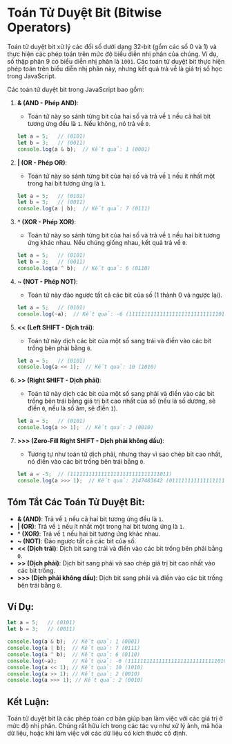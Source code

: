 # Toán Tử Duyệt Bit (Bitwise Operators)

Toán tử duyệt bit xử lý các đối số dưới dạng 32-bit (gồm các số 0 và 1) và thực hiện các phép toán trên mức độ biểu diễn nhị phân của chúng. Ví dụ, số thập phân 9 có biểu diễn nhị phân là `1001`. Các toán tử duyệt bit thực hiện phép toán trên biểu diễn nhị phân này, nhưng kết quả trả về là giá trị số học trong JavaScript.

Các toán tử duyệt bit trong JavaScript bao gồm:

1. **& (AND - Phép AND)**:
   - Toán tử này so sánh từng bit của hai số và trả về `1` nếu cả hai bit tương ứng đều là `1`. Nếu không, nó trả về `0`.
   
   ```javascript
   let a = 5;   // (0101)
   let b = 3;   // (0011)
   console.log(a & b);  // Kết quả: 1 (0001)
   ```

2. **| (OR - Phép OR)**:
   - Toán tử này so sánh từng bit của hai số và trả về `1` nếu ít nhất một trong hai bit tương ứng là `1`.
   
   ```javascript
   let a = 5;   // (0101)
   let b = 3;   // (0011)
   console.log(a | b);  // Kết quả: 7 (0111)
   ```

3. **^ (XOR - Phép XOR)**:
   - Toán tử này so sánh từng bit của hai số và trả về `1` nếu hai bit tương ứng khác nhau. Nếu chúng giống nhau, kết quả trả về `0`.
   
   ```javascript
   let a = 5;   // (0101)
   let b = 3;   // (0011)
   console.log(a ^ b);  // Kết quả: 6 (0110)
   ```

4. **~ (NOT - Phép NOT)**:
   - Toán tử này đảo ngược tất cả các bit của số (1 thành 0 và ngược lại).
   
   ```javascript
   let a = 5;   // (0101)
   console.log(~a);  // Kết quả: -6 (11111111111111111111111111111010)
   ```

5. **<< (Left SHIFT - Dịch trái)**:
   - Toán tử này dịch các bit của một số sang trái và điền vào các bit trống bên phải bằng `0`.
   
   ```javascript
   let a = 5;   // (0101)
   console.log(a << 1);  // Kết quả: 10 (1010)
   ```

6. **>> (Right SHIFT - Dịch phải)**:
   - Toán tử này dịch các bit của một số sang phải và điền vào các bit trống bên trái bằng giá trị bit cao nhất của số (nếu là số dương, sẽ điền `0`, nếu là số âm, sẽ điền `1`).
   
   ```javascript
   let a = 5;   // (0101)
   console.log(a >> 1);  // Kết quả: 2 (0010)
   ```

7. **>>> (Zero-Fill Right SHIFT - Dịch phải không dấu)**:
   - Tương tự như toán tử dịch phải, nhưng thay vì sao chép bit cao nhất, nó điền vào các bit trống bên trái bằng `0`.
   
   ```javascript
   let a = -5;  // (11111111111111111111111111111011)
   console.log(a >>> 1);  // Kết quả: 2147483642 (01111111111111111111111111111101)
   ```

## Tóm Tắt Các Toán Tử Duyệt Bit:

- **& (AND)**: Trả về `1` nếu cả hai bit tương ứng đều là `1`.
- **| (OR)**: Trả về `1` nếu ít nhất một trong hai bit tương ứng là `1`.
- **^ (XOR)**: Trả về `1` nếu hai bit tương ứng khác nhau.
- **~ (NOT)**: Đảo ngược tất cả các bit của số.
- **<< (Dịch trái)**: Dịch bit sang trái và điền vào các bit trống bên phải bằng `0`.
- **>> (Dịch phải)**: Dịch bit sang phải và sao chép giá trị bit cao nhất vào các bit trống.
- **>>> (Dịch phải không dấu)**: Dịch bit sang phải và điền vào các bit trống bên trái bằng `0`.

## Ví Dụ:

```javascript
let a = 5;   // (0101)
let b = 3;   // (0011)

console.log(a & b);  // Kết quả: 1 (0001)
console.log(a | b);  // Kết quả: 7 (0111)
console.log(a ^ b);  // Kết quả: 6 (0110)
console.log(~a);     // Kết quả: -6 (11111111111111111111111111111010)
console.log(a << 1); // Kết quả: 10 (1010)
console.log(a >> 1); // Kết quả: 2 (0010)
console.log(a >>> 1); // Kết quả: 2 (0010)
```

## Kết Luận:

Toán tử duyệt bit là các phép toán cơ bản giúp bạn làm việc với các giá trị ở mức độ nhị phân. Chúng rất hữu ích trong các tác vụ như xử lý ảnh, mã hóa dữ liệu, hoặc khi làm việc với các dữ liệu có kích thước cố định.